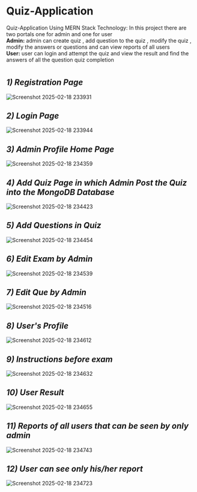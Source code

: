 
# Quiz-Application
Quiz-Application Using MERN Stack Technology: In this project there are two portals one for admin and one for user <br><b>Admin:</b> admin can create quiz , add question to the quiz , modify the quiz , modify the answers or questions and can view reports of all users <br><b>User:</b> user can login and attempt the quiz and view the result and find the answers of all the question  quiz completion
#



<i><h2>1) Registration Page</h2></i>
![Screenshot 2025-02-18 233931](https://github.com/user-attachments/assets/21d64d0d-6388-47f1-a46b-cecc30d5f353)

<i><h2>2) Login Page</h2></i>
![Screenshot 2025-02-18 233944](https://github.com/user-attachments/assets/470306be-b7ed-443b-b98a-0437a237134c)


<i><h2>3) Admin Profile Home Page</h2></i>
![Screenshot 2025-02-18 234359](https://github.com/user-attachments/assets/0127d094-de70-469d-af99-90f27d81dcb7)


<i><h2>4) Add Quiz Page in which Admin Post the Quiz into the MongoDB Database</h2></i>
![Screenshot 2025-02-18 234423](https://github.com/user-attachments/assets/8537a019-6fb6-4fae-b8f2-78ac403fd092)


<i><h2>5) Add Questions in Quiz </h2></i>
![Screenshot 2025-02-18 234454](https://github.com/user-attachments/assets/49d57b2f-cb30-411a-81ac-7660ad299efd)


<i><h2>6) Edit Exam by Admin </h2></i>
![Screenshot 2025-02-18 234539](https://github.com/user-attachments/assets/26144b8c-6dad-4836-a3eb-b2ed85eb5771)



<i><h2>7) Edit Que by Admin </h2></i>
![Screenshot 2025-02-18 234516](https://github.com/user-attachments/assets/5c6934f5-83a8-4cb7-844b-79df07fd013f)


<i><h2>8) User's Profile </h2></i>
![Screenshot 2025-02-18 234612](https://github.com/user-attachments/assets/8edb3f5d-9228-4966-a153-ff99c0ba782e)


<i><h2>9) Instructions before exam </h2></i>
![Screenshot 2025-02-18 234632](https://github.com/user-attachments/assets/98a9395f-bcac-44af-9b74-3fa720b877bb)



<i><h2>10) User Result</h2></i>
![Screenshot 2025-02-18 234655](https://github.com/user-attachments/assets/a2882c89-68f2-40bc-80a0-87deb1d2edb5)


<i><h2>11) Reports of all users that can be seen by only admin </h2></i>
![Screenshot 2025-02-18 234743](https://github.com/user-attachments/assets/e3776055-197e-45b3-8598-5d0951004b9f)

<i><h2>12) User can see only his/her report </h2></i>
![Screenshot 2025-02-18 234723](https://github.com/user-attachments/assets/b07f63a8-cff5-4460-bf9a-f76f4f5029dc)

